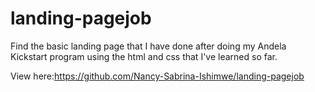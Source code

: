 # landing-pagejob

Find the basic landing page that I have done after doing my Andela Kickstart program using the html and css that I've learned so far.

View here:https://github.com/Nancy-Sabrina-Ishimwe/landing-pagejob